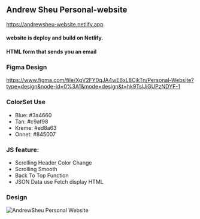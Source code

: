 ## Andrew Sheu Personal-website
<https://andrewsheu-website.netlify.app>
#### website is deploy and build on Netlify.

#### HTML form that sends you an email

### Figma Design 
<https://www.figma.com/file/XgV2FY0qJA4wE6xL8CjkTn/Personal-Website?type=design&node-id=0%3A1&mode=design&t=hk9TslJiGUPzNDYF-1>

### ColorSet Use 
* Blue: #3a4660
* Tan: #c9af98
* Kreme: #ed8a63
* Onnet: #845007

### JS feature:
* Scrolling Header Color Change
* Scrolling Smooth
* Back To Top Function
* JSON Data use Fetch display HTML

### Design 
![AndrewSheu Personal Website](https://github.com/AndrewSheu/Personal-website/assets/62239782/a374a565-a7ac-4661-9db8-f6942ad4bd4d)
